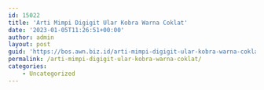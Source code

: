 ```yaml
---
id: 15022
title: 'Arti Mimpi Digigit Ular Kobra Warna Coklat'
date: '2023-01-05T11:26:51+00:00'
author: admin
layout: post
guid: 'https://bos.awn.biz.id/arti-mimpi-digigit-ular-kobra-warna-coklat/'
permalink: /arti-mimpi-digigit-ular-kobra-warna-coklat/
categories:
    - Uncategorized
---
```


